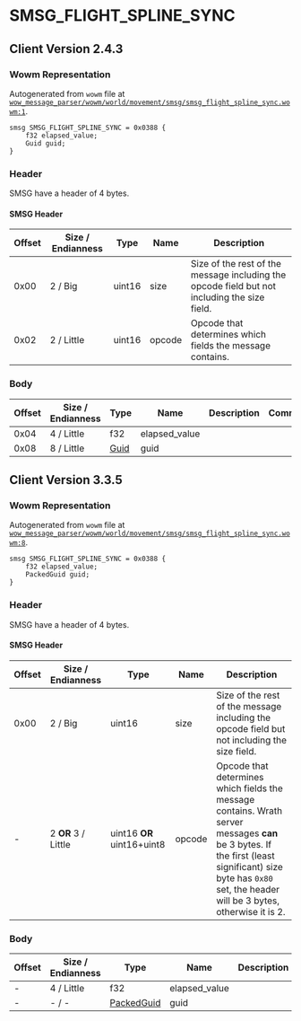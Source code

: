 # SMSG_FLIGHT_SPLINE_SYNC

## Client Version 2.4.3

### Wowm Representation

Autogenerated from `wowm` file at [`wow_message_parser/wowm/world/movement/smsg/smsg_flight_spline_sync.wowm:1`](https://github.com/gtker/wow_messages/tree/main/wow_message_parser/wowm/world/movement/smsg/smsg_flight_spline_sync.wowm#L1).
```rust,ignore
smsg SMSG_FLIGHT_SPLINE_SYNC = 0x0388 {
    f32 elapsed_value;
    Guid guid;
}
```
### Header

SMSG have a header of 4 bytes.

#### SMSG Header

| Offset | Size / Endianness | Type   | Name   | Description |
| ------ | ----------------- | ------ | ------ | ----------- |
| 0x00   | 2 / Big           | uint16 | size   | Size of the rest of the message including the opcode field but not including the size field.|
| 0x02   | 2 / Little        | uint16 | opcode | Opcode that determines which fields the message contains.|

### Body

| Offset | Size / Endianness | Type | Name | Description | Comment |
| ------ | ----------------- | ---- | ---- | ----------- | ------- |
| 0x04 | 4 / Little | f32 | elapsed_value |  |  |
| 0x08 | 8 / Little | [Guid](../spec/packed-guid.md) | guid |  |  |

## Client Version 3.3.5

### Wowm Representation

Autogenerated from `wowm` file at [`wow_message_parser/wowm/world/movement/smsg/smsg_flight_spline_sync.wowm:8`](https://github.com/gtker/wow_messages/tree/main/wow_message_parser/wowm/world/movement/smsg/smsg_flight_spline_sync.wowm#L8).
```rust,ignore
smsg SMSG_FLIGHT_SPLINE_SYNC = 0x0388 {
    f32 elapsed_value;
    PackedGuid guid;
}
```
### Header

SMSG have a header of 4 bytes.

#### SMSG Header

| Offset | Size / Endianness | Type   | Name   | Description |
| ------ | ----------------- | ------ | ------ | ----------- |
| 0x00   | 2 / Big           | uint16 | size   | Size of the rest of the message including the opcode field but not including the size field.|
| -      | 2 **OR** 3 / Little| uint16 **OR** uint16+uint8 | opcode | Opcode that determines which fields the message contains. Wrath server messages **can** be 3 bytes. If the first (least significant) size byte has `0x80` set, the header will be 3 bytes, otherwise it is 2. |

### Body

| Offset | Size / Endianness | Type | Name | Description | Comment |
| ------ | ----------------- | ---- | ---- | ----------- | ------- |
| - | 4 / Little | f32 | elapsed_value |  |  |
| - | - / - | [PackedGuid](../spec/packed-guid.md) | guid |  |  |

